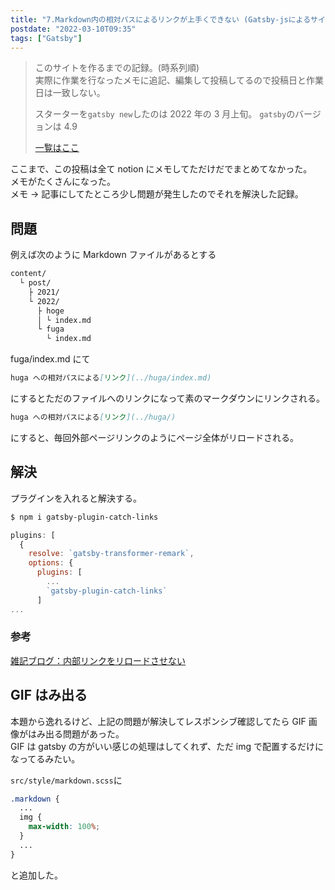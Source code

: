 ```yaml
---
title: "7.Markdown内の相対パスによるリンクが上手くできない (Gatsby-jsによるサイト構築記録)"
postdate: "2022-03-10T09:35"
tags: ["Gatsby"]
---
```


> このサイトを作るまでの記録。(時系列順)  
> 実際に作業を行なったメモに追記、編集して投稿してるので投稿日と作業日は一致しない。
>
> スターターを`gatsby new`したのは 2022 年の 3 月上旬。
> `gatsby`のバージョンは 4.9
>
> [一覧はここ](../gatsby-site-create-log0/)

ここまで、この投稿は全て notion にメモしてただけだでまとめてなかった。  
メモがたくさんになった。  
メモ → 記事にしてたところ少し問題が発生したのでそれを解決した記録。

## 問題

例えば次のように Markdown ファイルがあるとする

```txt
content/
  └ post/
    ├ 2021/
    └ 2022/
      ├ hoge
      │ └ index.md
      └ fuga
        └ index.md
```

fuga/index.md にて

```md
huga への相対パスによる[リンク](../huga/index.md)
```

にするとただのファイルへのリンクになって素のマークダウンにリンクされる。

```md
huga への相対パスによる[リンク](../huga/)
```

にすると、毎回外部ページリンクのようにページ全体がリロードされる。

## 解決

プラグインを入れると解決する。

```sh
$ npm i gatsby-plugin-catch-links
```

```js
plugins: [
  {
    resolve: `gatsby-transformer-remark`,
    options: {
      plugins: [
        ...
        `gatsby-plugin-catch-links`
      ]
...
```

### 参考

[雑記ブログ：内部リンクをリロードさせない](https://blog.qrac.jp/posts/add-gatsby-plugin-catch-links-not-reload/)

## GIF はみ出る

本題から逸れるけど、上記の問題が解決してレスポンシブ確認してたら GIF 画像がはみ出る問題があった。  
GIF は gatsby の方がいい感じの処理はしてくれず、ただ img で配置するだけになってるみたい。

`src/style/markdown.scss`に

```scss
.markdown {
  ...
  img {
    max-width: 100%;
  }
  ...
}
```

と追加した。
